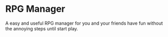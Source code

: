 # RPG Manager

A easy and useful RPG manager for you and your friends have fun without the annoying steps until start play.

